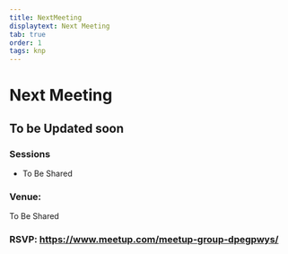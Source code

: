 ```yaml
---
title: NextMeeting
displaytext: Next Meeting
tab: true
order: 1
tags: knp
---
```


# **Next Meeting**

## To be Updated soon 

### **Sessions**

* To Be Shared

### **Venue:**
To Be Shared

### RSVP: https://www.meetup.com/meetup-group-dpegpwys/
